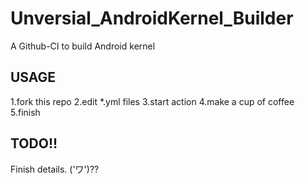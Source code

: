 # Unversial_AndroidKernel_Builder
A Github-CI to build Android kernel

## USAGE ##
1.fork this repo
2.edit *.yml files
3.start action
4.make a cup of coffee
5.finish

## TODO!! ##
Finish details.  ('ワ')??
